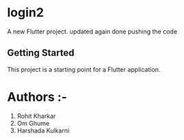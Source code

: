 # login2

A new Flutter project. updated again done pushing the code

## Getting Started

This project is a starting point for a Flutter application.

# Authors :-
1. Rohit Kharkar
2. Om Ghume
3. Harshada Kulkarni
